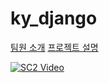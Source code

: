 # ky_django
<a href="https://github.com/kaya1436/ky_django/tree/main/teams_desc">팀원 소개</a>
<a href="https://github.com/kaya1436/ky_django/tree/main/project_desc">프로젝트 설명</a>

[![SC2 Video](https://img.youtube.com/vi/-DZ54JTkWiA/0.jpg)](https://www.youtube.com/watch?v=-DZ54JTkWiA)

